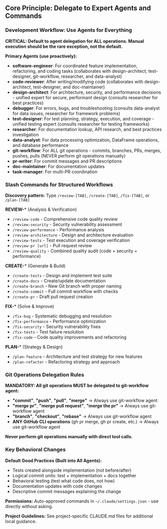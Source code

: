 ## Core Principle: Delegate to Expert Agents and Commands

### Development Workflow: Use Agents for Everything

**CRITICAL: Default to agent delegation for ALL operations. Manual execution should be the rare exception, not the default.**

**Primary Agents (use proactively):**
- **software-engineer**: For coordinated feature implementation, refactoring, and coding tasks (collaborates with design-architect, test-designer, git-workflow, researcher, and data-analyst)
- **code-reviewer**: After writing/modifying code (collaborates with design-architect, test-designer, and doc-maintainer)
- **design-architect**: For architecture, security, and performance decisions - unified expert for secure, performant design (consults researcher for best practices)
- **debugger**: For errors, bugs, and troubleshooting (consults data-analyst for data issues, researcher for framework problems)
- **test-designer**: For test planning, strategy, execution, and coverage - unified testing expert (consults researcher for testing frameworks)
- **researcher**: For documentation lookup, API research, and best practices investigation
- **data-analyst**: For data processing optimization, DataFrame operations, and database performance
- **git-workflow**: For ALL git operations - commits, branches, PRs, merges, pushes, pulls (NEVER perform git operations manually)
- **pr-writer**: For commit messages and PR descriptions
- **doc-maintainer**: For documentation updates
- **task-manager**: For multi-PR coordination

### Slash Commands for Structured Workflows

**Discovery pattern:** Type `/review-[TAB]`, `/create-[TAB]`, `/fix-[TAB]`, or `/plan-[TAB]`

**REVIEW-*** (Analysis & Verification)
- `/review-code` - Comprehensive code quality review
- `/review-security` - Security vulnerability assessment  
- `/review-performance` - Performance analysis
- `/review-architecture` - Design and architecture evaluation
- `/review-tests` - Test execution and coverage verification
- `/review-pr [url]` - Pull request review
- `/review-quality` - Combined quality audit (code + security + performance)

**CREATE-*** (Generate & Build)
- `/create-tests` - Design and implement test suite
- `/create-docs` - Create/update documentation
- `/create-branch` - New Git branch with proper naming
- `/create-commit` - Full commit workflow with checks
- `/create-pr` - Draft pull request creation

**FIX-*** (Solve & Improve)
- `/fix-bug` - Systematic debugging and resolution
- `/fix-performance` - Performance optimization
- `/fix-security` - Security vulnerability fixes
- `/fix-tests` - Test failure resolution
- `/fix-code` - Code quality improvements and refactoring

**PLAN-*** (Strategy & Design)
- `/plan-feature` - Architecture and test strategy for new features
- `/plan-refactor` - Refactoring strategy and approach

### Git Operations Delegation Rules

**MANDATORY: All git operations MUST be delegated to git-workflow agent:**
- **"commit"**, **"push"**, **"pull"**, **"merge"** → Always use git-workflow agent
- **"merge pr"**, **"merge pull request"**, **"merge the pr"** → Always use git-workflow agent  
- **"branch"**, **"checkout"**, **"rebase"** → Always use git-workflow agent
- **ANY GitHub CLI operations** (gh pr merge, gh pr create, etc.) → Always use git-workflow agent

**Never perform git operations manually with direct tool calls.**

### Key Behavioral Changes

**Default Good Practices (Built into All Agents):**
- Tests created alongside implementation (not before/after)
- Logical commit units: test + implementation + docs together
- Behavioral testing (test what code does, not how)
- Documentation updates with code changes
- Descriptive commit messages explaining the change

**Permissions:**
Auto-approved commands in `~/.claude/settings.json` - use directly without asking.

**Project Guidelines:**
See project-specific CLAUDE.md files for additional local guidance.